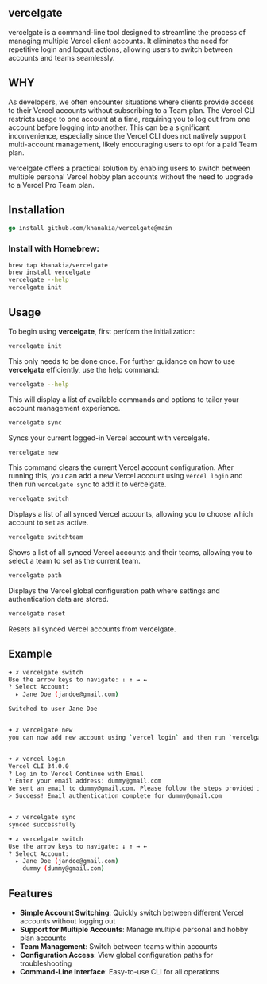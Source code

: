 ## vercelgate

vercelgate is a command-line tool designed to streamline the process of managing multiple Vercel client accounts. It eliminates the need for repetitive login and logout actions, allowing users to switch between accounts and teams seamlessly.

## WHY

As developers, we often encounter situations where clients provide access to their Vercel accounts without subscribing to a Team plan. The Vercel CLI restricts usage to one account at a time, requiring you to log out from one account before logging into another. This can be a significant inconvenience, especially since the Vercel CLI does not natively support multi-account management, likely encouraging users to opt for a paid Team plan.

vercelgate offers a practical solution by enabling users to switch between multiple personal Vercel hobby plan accounts without the need to upgrade to a Vercel Pro Team plan.

## Installation

```go
go install github.com/khanakia/vercelgate@main
```

### Install with Homebrew:

```sh
brew tap khanakia/vercelgate
brew install vercelgate
vercelgate --help
vercelgate init
```

## Usage

To begin using **vercelgate**, first perform the initialization:

```bash
vercelgate init
```

This only needs to be done once. For further guidance on how to use **vercelgate** efficiently, use the help command:

```bash
vercelgate --help
```

This will display a list of available commands and options to tailor your account management experience.

```bash
vercelgate sync
```

Syncs your current logged-in Vercel account with vercelgate.

```bash
vercelgate new
```

This command clears the current Vercel account configuration. After running this, you can add a new Vercel account using `vercel login` and then run `vercelgate sync` to add it to vercelgate.

```bash
vercelgate switch
```

Displays a list of all synced Vercel accounts, allowing you to choose which account to set as active.

```bash
vercelgate switchteam
```

Shows a list of all synced Vercel accounts and their teams, allowing you to select a team to set as the current team.

```bash
vercelgate path
```

Displays the Vercel global configuration path where settings and authentication data are stored.

```bash
vercelgate reset
```

Resets all synced Vercel accounts from vercelgate.

## Example

```sh
➜ ✗ vercelgate switch
Use the arrow keys to navigate: ↓ ↑ → ←
? Select Account:
  ▸ Jane Doe (jandoe@gmail.com)

Switched to user Jane Doe


➜ ✗ vercelgate new
you can now add new account using `vercel login` and then run `vercelgate sync` again


➜ ✗ vercel login
Vercel CLI 34.0.0
? Log in to Vercel Continue with Email
? Enter your email address: dummy@gmail.com
We sent an email to dummy@gmail.com. Please follow the steps provided inside it and make sure the security code matches Eager Bornean Orang-utan.
> Success! Email authentication complete for dummy@gmail.com


➜ ✗ vercelgate sync
synced successfully

➜ ✗ vercelgate switch
Use the arrow keys to navigate: ↓ ↑ → ←
? Select Account:
  ▸ Jane Doe (jandoe@gmail.com)
    dummy (dummy@gmail.com)

```

## Features

- **Simple Account Switching**: Quickly switch between different Vercel accounts without logging out
- **Support for Multiple Accounts**: Manage multiple personal and hobby plan accounts
- **Team Management**: Switch between teams within accounts
- **Configuration Access**: View global configuration paths for troubleshooting
- **Command-Line Interface**: Easy-to-use CLI for all operations
